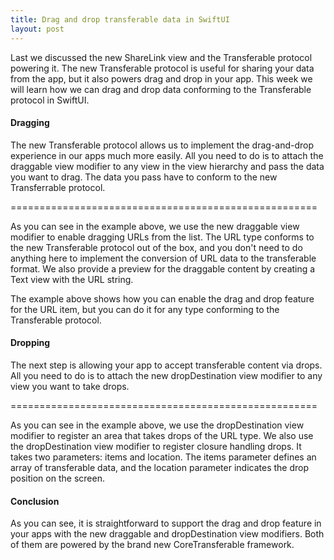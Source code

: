 ```yaml
---
title: Drag and drop transferable data in SwiftUI
layout: post
---
```


Last we discussed the new ShareLink view and the Transferable protocol powering it. The new Transferable protocol is useful for sharing your data from the app, but it also powers drag and drop in your app. This week we will learn how we can drag and drop data conforming to the Transferable protocol in SwiftUI.

#### Dragging
The new Transferable protocol allows us to implement the drag-and-drop experience in our apps much more easily. All you need to do is to attach the draggable view modifier to any view in the view hierarchy and pass the data you want to drag. The data you pass have to conform to the new Transferrable protocol.

=====================================================

As you can see in the example above, we use the new draggable view modifier to enable dragging URLs from the list. The URL type conforms to the new Transferable protocol out of the box, and you don't need to do anything here to implement the conversion of URL data to the transferable format. We also provide a preview for the draggable content by creating a Text view with the URL string.

The example above shows how you can enable the drag and drop feature for the URL item, but you can do it for any type conforming to the Transferable protocol.

#### Dropping
The next step is allowing your app to accept transferable content via drops. All you need to do is to attach the new dropDestination view modifier to any view you want to take drops.

=====================================================

As you can see in the example above, we use the dropDestination view modifier to register an area that takes drops of the URL type. We also use the dropDestination view modifier to register closure handling drops. It takes two parameters: items and location. The items parameter defines an array of transferable data, and the location parameter indicates the drop position on the screen.

#### Conclusion
As you can see, it is straightforward to support the drag and drop feature in your apps with the new draggable and dropDestination view modifiers. Both of them are powered by the brand new CoreTransferable framework.
